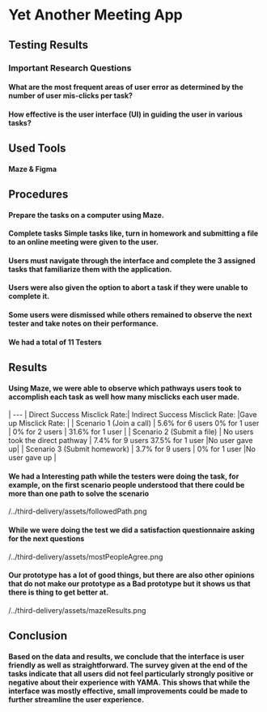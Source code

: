 # Yet Another Meeting App

## Testing Results

### Important Research Questions

#### What are the most frequent areas of user error as determined by the number of user mis-clicks per task?

#### How effective is the user interface (UI) in guiding the user in various tasks?

## Used Tools

#### Maze & Figma

## Procedures

#### Prepare the tasks on a computer using Maze.

#### Complete tasks Simple tasks like, turn in homework and submitting a file to an online meeting were given to the user.

#### Users must navigate through the interface and complete the 3 assigned tasks that familiarize them with the application.

#### Users were also given the option to abort a task if they were unable to complete it.

#### Some users were dismissed while others remained to observe the next tester and take notes on their performance.

#### We had a total of 11 Testers

## Results

#### Using Maze, we were able to observe which pathways users took to accomplish each task as well how many misclicks each user made.

| --- | Direct Success Misclick Rate:| Indirect Success Misclick Rate: |Gave up Misclick Rate: |
| Scenario 1 (Join a call) | 5.6% for 6 users 0% for 1 user | 0% for 2 users | 31.6% for 1 user |
| Scenario 2 (Submit a file) | No users took the direct pathway | 7.4% for 9 users 37.5% for 1 user |No user gave up|
| Scenario 3 (Submit homework) | 3.7% for 9 users | 0% for 1 user |No user gave up |

#### We had a Interesting path while the testers were doing the task, for example, on the first scenario people understood that there could be more than one path to solve the scenario

/../third-delivery/assets/followedPath.png

#### While we were doing the test we did a satisfaction questionnaire asking for the next questions

/../third-delivery/assets/mostPeopleAgree.png

#### Our prototype has a lot of good things, but there are also other opinions that do not make our prototype as a Bad prototype but it shows us that there is thing to get better at.

/../third-delivery/assets/mazeResults.png

## Conclusion

#### Based on the data and results, we conclude that the interface is user friendly as well as straightforward. The survey given at the end of the tasks indicate that all users did not feel particularly strongly positive or negative about their experience with YAMA. This shows that while the interface was mostly effective, small improvements could be made to further streamline the user experience.

